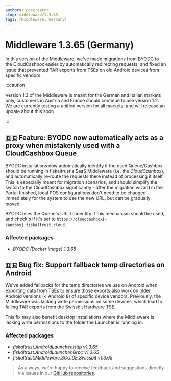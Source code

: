 ```yaml
---
authors: poscreator
slug: middleware/1.3.65
tags: [Middleware, Germany]
---
```


# Middleware 1.3.65 (Germany)
In this version of the Middleware, we've made migrations from BYODC to the CloudCashbox easier by automatically redirecting requests, and fixed an issue that prevented TAR exports from TSEs on old Android devices from specific vendors.

<!--truncate-->

:::caution

Version 1.3 of the Middleware is meant for the German and Italian markets only, customers in Austria and France should continue to use version 1.2. We are currently testing a unified version for all markets, and will release an update about this soon.

:::

## 🇩🇪 Feature: BYODC now automatically acts as a proxy when mistakenly used with a CloudCashbox Queue
BYODC installations now automatically identify if the used Queue/Cashbox should be running in fiskaltrust's SaaS Middleware (i.e. the _CloudCashbox_), and automatically re-route the requests there instead of processing it itself. This is especially meant for migration scenarios, and should simplify the switch to the CloudCashbox significantly - after the migration wizard in the Portal finished, local POS configurations don't need to be changed immediately for the system to use the new URL, but can be gradually moved.

BYODC uses the Queue's URL to identify if this mechanism should be used, and check's if it's set to `https://cloudcashbox[-sandbox].fiskaltrust.cloud`.

### Affected packages
- _BYODC (Docker image) 1.3.65_


## 🇩🇪 Bug fix: Support fallback temp directories on Android
We've added fallbacks for the temp directories we use on Android when exporting data from TSEs to ensure those exports also work on older Android versions (< Android 8) of specific device vendors. Previously, the Middleware was lacking write permissions on some devices, which lead to failing TAR exports from the Swissbit Hardware TSE. 

This fix may also benefit desktop installations where the Middleware is lacking write permissions to the folder the Launcher is running in.

### Affected packages
- _fiskaltrust.AndroidLauncher.Http v1.3.65_
- _fiskaltrust.AndroidLauncher.Grpc v1.3.65_
- _fiskaltrust.Middleware.SCU.DE.Swissbit v1.3.65_



> As always, we're happy to receive feedback and suggestions directly via issues in our [GitHub repositories](https://github.com/fiskaltrust).
